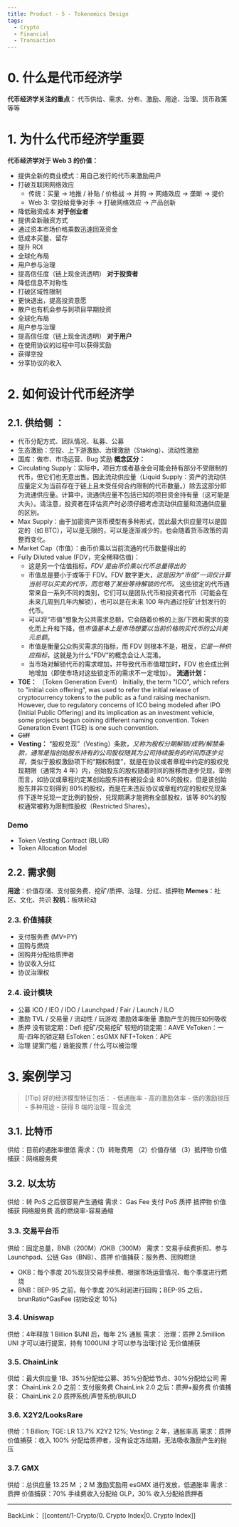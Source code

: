 ```yaml
---
title: Product - 5 - Tokenomics Design
tags:
  - Crypto
  - Financial
  - Transaction
---
```

# 0. 什么是代币经济学
**代币经济学关注的重点：** 代币供给、需求、分布、激励、用途、治理、货币政策等等
# 1. 为什么代币经济学重要
**代币经济学对于 Web 3 的价值：**
- 提供全新的商业模式：用自己发行的代币来激励用户
- 打破互联网网络效应
	- 传统：买量 → 地推 / 补贴 / 价格战 → 并购 → 网络效应 → 垄断 → 提价
	- Web 3: 空投给竞争对手 → 打破网络效应 → 产品创新
- 降低融资成本
**对于创业者**
- 提供全新融资方式
- 通过资本市场价格乘数迅速回笼资金
- 低成本买量、留存
- 提升 ROI
- 全球化布局
- 用户参与治理
- 提高信任度（链上现金流透明）
**对于投资者**
- 降低信息不对称性
- 打破区域性限制
- 更快退出，提高投资意愿
- 散户也有机会参与到项目早期投资
- 全球化布局
- 用户参与治理
- 提高信任度（链上现金流透明）
**对于用户**
- 在使用协议的过程中可以获得奖励
- 获得空投
- 分享协议的收入
# 2. 如何设计代币经济学
## 2.1. 供给侧 ：
- 代币分配方式、团队情况、私募、公募
- 生态激励：空投、上下游激励、治理激励（Staking）、流动性激励
- 国库：做市、市场运营、Bug 奖励
**概念区分：**
- Circulating Supply：实际中，项目方或者基金会可能会持有部分不受限制的代币，但它们也无意出售。因此流动供应量（Liquid Supply：资产的流动供应量定义为当前存在于链上且未受任何合约限制的代币数量。）除去这部分即为流通供应量。计算中，流通供应量不包括已知的项目资金持有量（这可能是大头）。请注意，投资者在评估资产时必须仔细考虑流动供应量和流通供应量的区别。
- Max Supply：由于加密资产货币模型有多种形式，因此最大供应量可以是固定的（如 BTC），可以是无限的，可以是逐渐减少的，也会随着货币政策的调整而变化。
- Market Cap（市值）：由币价乘以当前流通的代币数量得出的
- Fully Diluted value (FDV，完全稀释估值)：
	- 这是另一个估值指标，*FDV 是由币价乘以代币总量得出的*
	- 市值总是要小于或等于 FDV。FDV 数字更大，*这是因为“市值”一词仅计算当前可以买卖的代币，而忽略了某些等待解锁的代币。* 这些锁定的代币通常来自一系列不同的类别，它们可以是团队代币和投资者代币（可能会在未来几周到几年内解锁），也可以是在未来 100 年内通过挖矿计划发行的代币。
	- 可以将“市值”想象为公共需求总额，它会随着价格的上涨/下跌和需求的变化而上升和下降，但*市值基本上是市场想要以当前价格购买代币的公共美元总额*。
	- 市值是衡量公众购买需求的指标，而 FDV 则根本不是，相反，*它是一种供应指标*，这就是为什么“FDV”的概念会让人混淆。
	- 当市场对解锁代币的需求增加，并导致代币市值增加时，FDV 也会成比例地增加（即使市场对这些锁定币的需求不一定增加）。
**流通计划：**
- **TGE：** （Token Generation Event）
	Initially, the term "ICO", which refers to "initial coin offering", was used to refer the initial release of cryptocurrency tokens to the public as a fund raising mechanism. However, due to regulatory concerns of ICO being modeled after IPO (Initial Public Offering) and its implication as an investment vehicle, some projects begun coining different naming convention. Token Generation Event (TGE) is one such convention.
- ~~Cliff~~
- **Vesting：** “股权兑现”（Vesting）条款，*又称为股权分期解锁/成熟/解禁条款，通常是指创始股东持有的公司股权随其为公司持续服务的时间而逐步兑现*，类似于股权激励项下的“期权制度”，就是在协议或者章程中约定的股权兑现期限（通常为 4 年）内，创始股东的股权随着时间的推移而逐步兑现，举例而言，如协议或章程约定某创始股东持有被投企业 80%的股权，但是该创始股东并非立刻得到 80%的股权，而是在未违反协议或章程约定的股权兑现条件下逐年兑现一定比例的股份，兑现期满才能拥有全部股权，该等 80%的股权通常被称为限制性股权（Restricted Shares）。
### Demo
- Token Vesting Contract (BLUR)
- Token Allocation Model
## 2.2. 需求侧
**用途**：价值存储、支付服务费、挖矿/质押、治理、分红、抵押物
**Memes**：社区、文化、共识
**投机**：板块轮动
### 2.3. 价值捕获
- 支付服务费 (MV=PY)
- 回购与燃烧
- 回购并分配给质押者
- 协议收入分红
- 协议治理权
### 2.4. 设计模块
- 公募
	ICO / IEO / IDO / Launchpad / Fair / Launch / ILO
- 激励
	TVL / 交易量 / 流动性 / 玩游戏
	激励效率衡量
	激励产生的抛压如何吸收
- 质押
	没有锁定期：Defi 挖矿/交易挖矿
	较短的锁定期：AAVE
	VeToken：一周-四年的锁定期
	EsToken：esGMX
	NFT+Token：APE
- 治理
	提案门槛 / 谁能投票 / 什么可以被治理
# 3. 案例学习
>[!Tip]  好的经济模型特征包括：
	- 低通胀率
	- 高的激励效率
	- 低的激励抛压
	- 多种用途
	- 获得 B 端的治理
	- 现金流
## 3.1. 比特币
供给：目前的通胀率很低
需求：（1）转账费用 （2）价值存储 （3）抵押物
价值捕获：网络服务费
## 3.2. 以太坊
供给：转 PoS 之后很容易产生通缩
需求：
	Gas Fee 支付
	PoS 质押
	抵押物
价值捕获
	网络服务费
	高的燃烧率-容易通缩
### 3.3. 交易平台币
供给：固定总量，BNB（200M）/OKB（300M）
需求：交易手续费折扣、参与 Launchpad、公链 Gas（BNB）、质押
价值捕获：服务费、回购燃烧
- OKB：每个季度 20%现货交易手续费、根据市场运营情况、每个季度进行燃烧
- BNB：BEP-95 之前，每个季度 20%利润进行回购；BEP-95 之后，brunRatio\*GasFee (初始设定 10%)
### 3.4. Uniswap
供给：4年释放 1 Billion $UNI 后，每年 2% 通胀
需求：
	治理：质押 2.5million UNI 才可以进行提案，持有 1000UNI 才可以参与治理讨论
无价值捕获
### 3.5. ChainLink
供给：最大供应量 1B、35%分配给公募、35%分配给节点、30%分配给公司
需求：
	ChainLink 2.0 之前：支付服务费
	ChainLink 2.0 之后：质押+服务费
价值捕获：
	ChainLink 2.0 质押系统/声誉系统/BUILD
### 3.6. X2Y2/LooksRare
供给：1 Billion; TGE: LR 13.7% X2Y2 12%; Vesting: 2 年，通胀率高
需求：质押
价值捕获：收入 100% 分配给质押者，没有设定冻结期，无法吸收激励产生的抛压

### 3.7. GMX
供给：总供应量 13.25 M ；2 M 激励奖励用 esGMX 进行发放，低通胀率
需求：质押
价值捕获：70% 手续费收入分配给 GLP，30% 收入分配给质押者

---
BackLink： [[content/1-Crypto/0. Crypto Index|0. Crypto Index]]